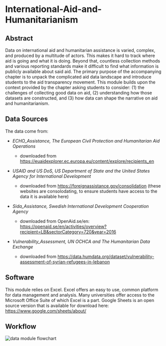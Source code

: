 # International-Aid-and-Humanitarianism

## **Abstract**

Data on international aid and humanitarian assistance is varied, complex, and produced by a multitude of actors. This makes it hard to track where aid is going and what it is doing. Beyond that, countless collection methods and various reporting standards make it difficult to find what information is publicly available about said aid. The primary purpose of the accompanying chapter is to unpack the complicated aid data landscape and introduce students to the aid transparency movement. This module builds upon the context provided by the chapter asking students to consider: (1) the challenges of collecting good data on aid, (2) understanding how those datasets are constructed, and (3) how data can shape the narrative on aid and humanitarianism.  

## **Data Sources**

The data come from: 
* _ECHO_Assistance, The European Civil Protection and Humanitarian Aid Operations_ 
  + downloaded from https://euaidexplorer.ec.europa.eu/content/explore/recipients_en
 
* _USAID and US DoS, US Department of State and the United States Agency for International Development_ 
  + downloaded from https://foreignassistance.gov/consolidation (these websites are consolodating, to ensure students have access to the data it is available here) 
  
* _Sida_Assistance, Swedish International Development Cooperation Agency_ 
  + downloaded from OpenAid.se/en: https://openaid.se/en/activities/overview?recipient=LB&sectorCategory=720&year=2016
  
* _Vulnerability_Assessment, UN OCHCA and The Humanitarian Data Exchange_
  + downloaded from https://data.humdata.org/dataset/vulnerability-assessment-of-syrian-refugees-in-lebanon

## **Software**

This module relies on Excel. Excel offers an easy to use, common platform for data management and analysis. Many universities offer access to the Microsoft Office Suite of which Excel is a part. Google Sheets is an open source version that is available for download here: https://www.google.com/sheets/about/

## **Workflow**

![data module flowchart](https://user-images.githubusercontent.com/78934470/117198686-edc5a580-adae-11eb-9d95-1871ac632e61.png)
